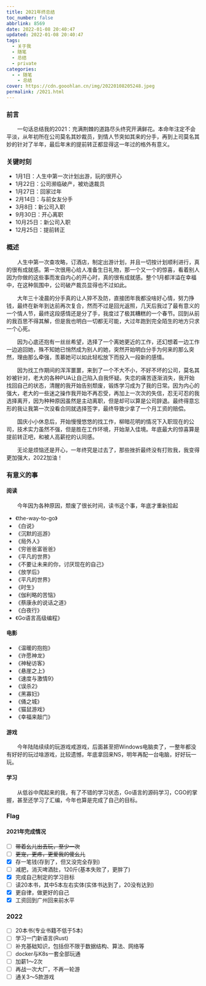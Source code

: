 ```yaml
---
title: 2021年终总结
toc_number: false
abbrlink: 8569
date: 2022-01-08 20:40:47
updated: 2022-01-08 20:40:47
tags:  
  - 关于我
  - 随笔
  - 总结
  - private
categories:
  - - 随笔
    - 总结
cover: https://cdn.gooohlan.cn/img/20220108205248.jpeg
permalink: /2021.html
---
```


### 前言

&emsp;&emsp;一句话总结我的2021：充满荆棘的道路尽头终究开满鲜花。本命年注定不会平淡，从年初所在公司莫名其妙裁员，到情人节突如其来的分手，再到上司莫名其妙的针对了半年，最后年末的提前转正都显得这一年过的格外有意义。

### 关键时刻

- 1月1日：人生中第一次计划出游，玩的很开心
- 1月22日：公司濒临破产，被劝退裁员
- 1月27日：回家过年
- 2月14日：与前女友分手
- 3月8日：新公司入职
- 9月30日：开心离职
- 10月25日：新公司入职
- 12月25日：提前转正

### 概述

&emsp;&emsp;人生中第一次查攻略，订酒店，制定出游计划，并且一切按计划顺利进行，真的很有成就感。第一次很用心给人准备生日礼物，那一个又一个的惊喜，看着别人因为你做的这些事而发自内心的开心时，真的很有成就感。整个1月都洋溢在幸福中，在这种氛围中，公司破产裁员显得也不过如此。

&emsp;&emsp;大年三十凌晨的分手真的让人猝不及防，直接团年我都没啥好心情，努力挣钱，最终在新年到达前再次复合，然而不过是回光返照，几天后我过了最有意义的一个情人节，最终这段感情还是分了手，我度过了极其糟糕的一个春节。回到从前的我百思不得其解，但是我也明白一切都无可能，大过年跑到完全陌生的地方只求一个心死。

&emsp;&emsp;因为心底还抱有一丝丝希望，选择了一个离她更近的工作，还幻想着一边工作一边追回她，殊不知她已悄然成为别人的她，突然开始明白分手为何来的那么突然，理由那么牵强，羡慕她可以如此轻松放下而投入一段新的感情。

&emsp;&emsp;因为找工作期间的浑浑噩噩，来到了一个不大不小，不好不坏的公司，莫名其妙被针对，老大的各种PUA让自己陷入自我怀疑。失恋的痛苦逐渐消失，我开始找回自己的状态，清醒的我开始告别颓废，锻炼学习成为了我的日常。因为内心的强大，老大的一些迷之操作我开始不再忍受，再加上一次次的失信，忍无可忍的我选择离开，因为种种原因虽然是主动离职，但是却可以算是公司辞退。最终得意忘形的我让我第一次没看合同就选择签字，最终导致少拿了一个月工资的赔偿。

&emsp;&emsp;国庆小小休息后，开始慢慢悠悠的找工作，柳暗花明的情况下入职现在的公司，技术实力虽然不强，但是胜在工作环境，开始渐入佳境。年底最大的惊喜算是提前转正吧，和被人高薪挖的认同感。

&emsp;&emsp;无论是烦恼还是开心，一年终究是过去了，那些挫折最终没有打败我，我变得更加强大，2022加油！

### 有意义的事

#### 阅读

&emsp;&emsp;今年因为各种原因，颓废了很长时间，读书这个事，年底才重新拾起

- 《the-way-to-go》
- 《白说》
- 《沉默的巡游》
- 《局外人》
- 《穷爸爸富爸爸》
- 《平凡的世界》
- 《不要让未来的你，讨厌现在的自己》
- 《放学后》
- 《平凡的世界》
- 《时生》
- 《伽利略的苦恼》
- 《蔡康永的说话之道》
- 《白夜行》
- 《Go语言高级编程》

#### 电影

- 《温暖的抱抱》
- 《许愿神龙》
- 《神秘访客》
- 《悬崖之上》
- 《速度与激情9》
- 《误杀2》
- 《黑寡妇》
- 《俑之城》
- 《猫鼠游戏》
- 《幸福来敲门》

#### 游戏

&emsp;&emsp;今年陆陆续续的玩游戏戒游戏，后面甚至把Windows电脑卖了，一整年都没有好好的玩过啥游戏，比较遗憾，年底拿回来NS，明年再配一台电脑，好好玩一玩。

#### 学习

&emsp;&emsp;从低谷中爬起来的我，有了不错的学习状态，Go语言的源码学习，CGO的掌握，甚至还学习了汇编，今年也算是完成了自己的目标。

### Flag

#### 2021年完成情况

- [ ] ~~带着幺儿出去玩，至少一次~~
- [ ] ~~更宠，更疼，更爱我的傻幺儿~~
- [x] 存一笔钱(存到了，但又没完全存到)
- [ ] 减肥，消灭啤酒肚，120斤(基本失败了，更胖了)
- [x] 完成自己制定的学习目标
- [ ] 读20本书，其中5本左右实体(实体书达到了，20没有达到)
- [x] 更自律，做更好的自己
- [x] 工资回到广州回来前水平

### 2022

- [ ] 20本书(专业书籍不低于5本)
- [ ] 学习一门新语言(Rust)
- [ ] 补充基础知识，包括但不限于数据结构、算法、网络等
- [ ] docker与K8s一套全部玩通
- [ ] 加薪1～2次
- [ ] 再战一次大厂，不再一轮游
- [ ] 通关3～5款游戏
